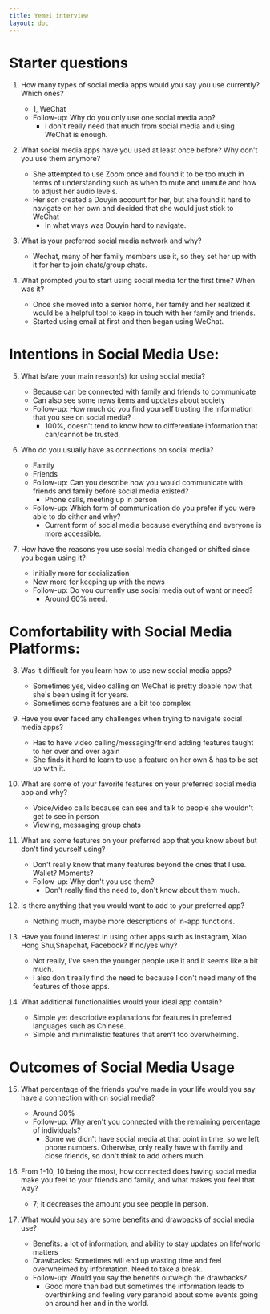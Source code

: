 ```yaml
---
title: Yemei interview
layout: doc
---
```

# Starter questions
1. How many types of social media apps would you say you use currently? Which ones?
    - 1, WeChat
    - Follow-up: Why do you only use one social media app?
        - I don't really need that much from social media and using WeChat is enough.

2. What social media apps have you used at least once before? Why don't you use them anymore?
    - She attempted to use Zoom once and found it to be too much in terms of understanding such as when to mute and unmute and how to adjust her audio levels.
    - Her son created a Douyin account for her, but she found it hard to navigate on her own and decided that she would just stick to WeChat
        - In what ways was Douyin hard to navigate.

3. What is your preferred social media network and why?
    - Wechat, many of her family members use it, so they set her up with it for her to join chats/group chats.

4. What prompted you to start using social media for the first time? When was it?
    - Once she moved into a senior home, her family and her realized it would be a helpful tool to keep in touch with her family and friends.  
    - Started using email at first and then began using WeChat.


# Intentions in Social Media Use:
5. What is/are your main reason(s) for using social media?
    - Because can be connected with family and friends to communicate
    - Can also see some news items and updates about society
    - Follow-up: How much do you find yourself trusting the information that you see on social media?
        - 100%, doesn't tend to know how to differentiate information that can/cannot be trusted.

6. Who do you usually have as connections on social media?
    - Family
    - Friends
    - Follow-up: Can you describe how you would communicate with friends and family before social media existed?
        - Phone calls, meeting up in person
    - Follow-up: Which form of communication do you prefer if you were able to do either and why?
        - Current form of social media because everything and everyone is more accessible.

7. How have the reasons you use social media changed or shifted since you began using it?
    - Initially more for socialization
    - Now more for keeping up with the news
    - Follow-up: Do you currently use social media out of want or need? 
        - Around 60% need.
    
# Comfortability with Social Media Platforms:
8. Was it difficult for you learn how to use new social media apps?
    - Sometimes yes, video calling on WeChat is pretty doable now that she's been using it for years. 
    - Sometimes some features are a bit too complex 

9. Have you ever faced any challenges when trying to navigate social media apps?
    - Has to have video calling/messaging/friend adding features taught to her over and over again
    - She finds it hard to learn to use a feature on her own & has to be set up with it.

10. What are some of your favorite features on your preferred social media app and why?
    - Voice/video calls because can see and talk to people she wouldn't get to see in person
    - Viewing, messaging group chats

11. What are some features on your preferred app that you know about but don't find yourself using? 
    - Don't really know that many features beyond the ones that I use. Wallet? Moments?
    - Follow-up: Why don't you use them?
        - Don't really find the need to, don't know about them much.

12. Is there anything that you would want to add to your preferred app?
    - Nothing much, maybe more descriptions of in-app functions. 

13. Have you found interest in using other apps such as Instagram, Xiao Hong Shu,Snapchat, Facebook? If no/yes why?
    - Not really, I've seen the younger people use it and it seems like a bit much. 
    - I also don't really find the need to because I don't need many of the features of those apps.

14. What additional functionalities would your ideal app contain?
    - Simple yet descriptive explanations for features in preferred languages such as Chinese. 
    - Simple and minimalistic features that aren't too overwhelming. 

# Outcomes of Social Media Usage 
15. What percentage of the friends you've made in your life would you say have a connection with on social media? 
    - Around 30%
    - Follow-up: Why aren't you connected with the remaining percentage of individuals?
        - Some we didn't have social media at that point in time, so we left phone numbers. Otherwise, only really have with family and close friends, so don't think to add others much.

16. From 1-10, 10 being the most, how connected does having social media make you feel to your friends and family, and what makes you feel that way?
    - 7; it decreases the amount you see people in person. 

17. What would you say are some benefits and drawbacks of social media use?
    - Benefits: a lot of information, and ability to stay updates on life/world matters
    - Drawbacks: Sometimes will end up wasting time and feel overwhelmed by information. Need to take a break. 
    - Follow-up: Would you say the benefits outweigh the drawbacks?
        - Good more than bad but sometimes the information leads to overthinking and feeling very paranoid about some events going on around her and in the world. 

